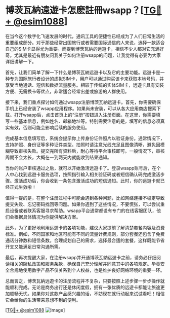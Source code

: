 # 博茨瓦納遠遊卡怎麽註冊wsapp？[[TG💪+ @esim1088](https://t.me/s/esim1088)]

在当今这个数字化飞速发展的时代，通讯工具的便捷性已经成为了人们日常生活的重要组成部分。对于那些经常出国旅行或者需要国际通信的人来说，选择一款适合自己的SIM卡显得尤为重要。而提到博茨瓦納的远遊卡，相信不少人都对它充满好奇。尤其是最近有朋友问我关于如何注册wsapp的问题，让我觉得有必要为大家详细讲解一下。

首先，让我们简单了解一下什么是博茨瓦納远遊卡以及它的主要功能。远遊卡是一种专为国际旅行者设计的虚拟SIM卡，用户可以通过购买该卡来获取本地号码，并享受当地通话、短信和数据流量服务。相较于传统的实体SIM卡，远遊卡具有安装方便、无需换卡等优点，非常适合经常出差或旅游的人群使用。

接下来，我们重点探讨如何通过wsapp注册博茨瓦納远遊卡。首先，你需要确保手机上已经安装了wsapp应用程序。如果尚未安装，可以从各大应用商店搜索下载。打开wsapp后，点击首页上的“注册”按钮进入注册页面。在这里，你需要填写一些基本信息，例如姓名、邮箱地址等。特别需要注意的是，填写的信息必须真实有效，否则可能会影响后续的服务使用。

完成基本信息填写后，系统会提示你上传身份证件照片以验证身份。通常情况下，支持护照、身份证等多种证件类型。拍照时请注意光线充足且图像清晰，避免因模糊导致审核失败。提交完所有资料后，耐心等待平台审核即可。一般情况下，审核周期不会太长，大概在一到两天内就能收到结果通知。

当你的账户审核通过之后，就可以开始激活远遊卡了。登录wsapp账号后，在个人中心找到远遊卡服务选项，按照指引输入相关验证码或者短信确认码完成激活步骤。激活成功后，你会收到一条包含激活成功的短信通知。此时，你的远遊卡就已经正式生效啦！

值得一提的是，在整个注册过程中可能会遇到各种问题，比如网络连接不稳定导致提交失败、忘记密码找回等问题。如果你遇到了这些情况，不要慌张，可以尝试重启设备或者联系客服寻求帮助。wsapp平台通常都设有专门的在线客服团队，他们会根据具体情况为你提供解决方案。

此外，为了更好地利用远遊卡的各项功能，建议大家提前了解清楚套餐内容及资费标准。例如，不同国家和地区可能有不同的流量计费规则，部分套餐还包含了免费通话分钟数和短信条数。合理规划自己的需求，选择最合适的套餐，这样既能节省开支又能满足日常沟通所需。

最后，再次提醒大家，在注册wsapp并开通博茨瓦納远遊卡之前，请务必仔细阅读相关的隐私政策和服务条款，确保自己充分理解并同意其中的各项规定。毕竟安全合规地使用数字产品不仅关系到个人权益，也是维护良好网络环境的重要一环。

总而言之，博茨瓦納远遊卡的注册流程并不复杂，只要按照上述步骤一步步操作就能顺利完成。无论是商务出行还是休闲度假，拥有一张优质的远遊卡都能让旅途更加顺畅无忧。如果你对这款产品感兴趣的话，不妨现在就行动起来试试看吧！相信它会给你的生活带来意想不到的便利。

[[TG💪+ @esim1088](https://t.me/s/esim1088) ![Image](https://i.postimg.cc/4NQfJmqS/Snipaste-2025-05-13-00-14-12.png)]